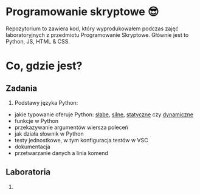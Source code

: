 # Programowanie skryptowe 😎
Repozytorium to zawiera kod, który wyprodukowałem podczas zajęć laboratoryjnych z przedmiotu Programowanie Skryptowe. Głównie jest to Python, JS, HTML & CSS.

# Co, gdzie jest?
## Zadania
1. Podstawy języka Python:
- jakie typowanie oferuje Python: [słabe](https://pl.wikipedia.org/wiki/Typowanie_s%C5%82abe), [silne](), [statyczne](https://pl.wikipedia.org/wiki/Typowanie_statyczne) czy [dynamiczne](https://pl.wikipedia.org/wiki/Typowanie_dynamiczne)
- funkcje w Python
- przekazywanie argumentów wiersza poleceń
- jak działa słownik w Python
- testy jednostkowe, w tym konfiguracja testów w VSC
- dokumentacja
- przetwarzanie danych a linia komend 


## Laboratoria
1. 